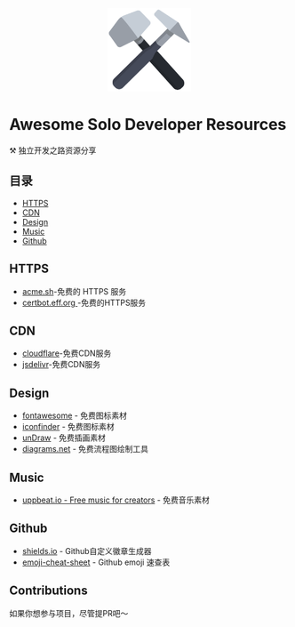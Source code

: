 <div align="center">
  <img src="./hammer.png" width="150px">
</div>

# Awesome Solo Developer Resources
⚒️ 独立开发之路资源分享

## 目录
- [HTTPS](#HTTPS)
- [CDN](#CDN)
- [Design](#Design)
- [Music](#Music)
- [Github](#Github)

## HTTPS
- [acme.sh](https://github.com/acmesh-official/acme.sh)-免费的 HTTPS 服务
- [certbot.eff.org ](https://certbot.eff.org/)-免费的HTTPS服务

## CDN
- [cloudflare](https://www.cloudflare.com/zh-cn/cdn/)-免费CDN服务
- [jsdelivr](https://www.jsdelivr.com/)-免费CDN服务

## Design
- [fontawesome](https://fontawesome.com/) - 免费图标素材
- [iconfinder](https://www.iconfinder.com/) - 免费图标素材
- [unDraw](https://undraw.co/illustrations) - 免费插画素材
- [diagrams.net](https://app.diagrams.net/) - 免费流程图绘制工具

## Music
- [uppbeat.io - Free music for creators](https://uppbeat.io/) - 免费音乐素材

## Github
- [shields.io](https://shields.io/) - Github自定义徽章生成器
- [emoji-cheat-sheet](https://github.com/ikatyang/emoji-cheat-sheet#table-of-contents) - Github emoji 速查表

## Contributions
如果你想参与项目，尽管提PR吧～
